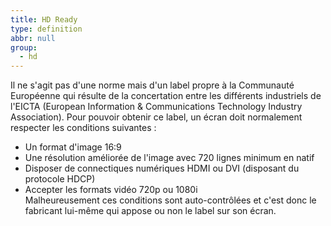 ```yaml
---
title: HD Ready
type: definition
abbr: null
group:
  - hd
---
```

Il ne s'agit pas d'une norme mais d'un label propre à la Communauté Européenne qui résulte de la concertation entre les différents industriels de l'EICTA (European Information & Communications Technology Industry Association). Pour pouvoir obtenir ce label, un écran doit normalement respecter les conditions suivantes :   
- Un format d'image 16:9   
- Une résolution améliorée de l'image avec 720 lignes minimum en natif   
- Disposer de connectiques numériques HDMI ou DVI (disposant du protocole HDCP)   
- Accepter les formats vidéo 720p ou 1080i   
Malheureusement ces conditions sont auto-contrôlées et c'est donc le fabricant lui-même qui appose ou non le label sur son écran.
